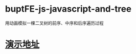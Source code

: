 # buptFE-js-javascript-and-tree
用动画模拟一棵二叉树的前序、中序和后序遍历过程
# [演示地址](https://github.com/tangzhirong/buptFE-js-javascript-and-tree/blob/master/task22/tree.html)

